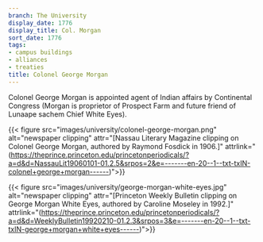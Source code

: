 ```yaml
---
branch: The University
display_date: 1776
display_title: Col. Morgan
sort_date: 1776
tags:
- campus buildings
- alliances
- treaties
title: Colonel George Morgan
---
```


Colonel George Morgan is appointed agent of Indian affairs by Continental Congress (Morgan is proprietor of Prospect Farm and future friend of Lunaape sachem Chief White Eyes).


{{< figure src="images/university/colonel-george-morgan.png" alt="newspaper clipping" attr="[Nassau Literary Magazine clipping on Colonel George Morgan, authored by Raymond Fosdick in 1906.]" attrlink="(https://theprince.princeton.edu/princetonperiodicals/?a=d&d=NassauLit19060101-01.2.5&srpos=2&e=-------en-20--1--txt-txIN-colonel+george+morgan------)">}}

{{< figure src="images/university/george-morgan-white-eyes.jpg" alt="newspaper clipping" attr="[Princeton Weekly Bulletin clipping on George Morgan White Eyes, authored by Caroline Moseley in 1992.]" attrlink="(https://theprince.princeton.edu/princetonperiodicals/?a=d&d=WeeklyBulletin19920210-01.2.3&srpos=3&e=-------en-20--1--txt-txIN-george+morgan+white+eyes------)">}}


